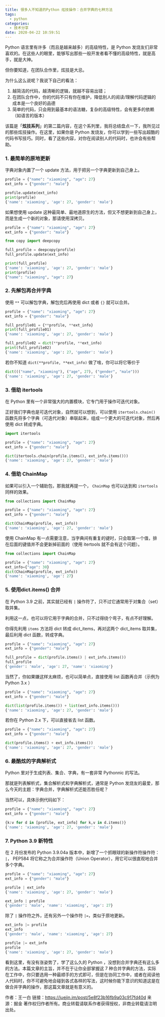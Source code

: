 ```yaml
---
title: 很多人不知道的Python 炫技操作：合并字典的七种方法
tags:
  - python
categories:
  - 技术分享
date: 2020-04-22 10:59:51
---
```


Python 语言里有许多（而且是越来越多）的高级特性，是 Python 发烧友们非常喜欢的。在这些人的眼里，能够写出那些一般开发者看不懂的高级特性，就是高手，就是大神。

但你要知道，在团队合作里，炫技是大忌。

为什么这么说呢？我说下自己的看法：

1. 越简洁的代码，越清晰的逻辑，就越不容易出错；
2. 在团队合作中，你的代码不只有你在维护，降低别人的阅读/理解代码逻辑的成本是一个良好的品德
3. 简单的代码，只会用到最基本的语法糖，复杂的高级特性，会有更多的依赖（如语言的版本）

该篇是「**炫技系列**」的第二篇内容，在这个系列里，我将总结盘点一下，我所见过的那些炫技操作。在这里，如果你是 Python 发烧友，你可以学到一些写出超酷的代码书写技巧。同时，看了这些内容，对你在阅读别人的代码时，也许会有些帮助。

<!-- more -->

### 1. 最简单的原地更新

字典对象内置了一个 update 方法，用于把另一个字典更新到自己身上。

```python
profile = {"name": "xiaoming", "age": 27}
ext_info = {"gender": "male"}

profile.update(ext_info)
print(profile)
{'name': 'xiaoming', 'age': 27, 'gender': 'male'}
```

如果想使用 update 这种最简单、最地道原生的方法，但又不想更新到自己身上，而是生成一个新的对象，那请使用深拷贝。

```python
profile = {"name": "xiaoming", "age": 27}
ext_info = {"gender": "male"}

from copy import deepcopy

full_profile = deepcopy(profile)
full_profile.update(ext_info)

print(full_profile)
{'name': 'xiaoming', 'age': 27, 'gender': 'male'}
print(profile)
{"name": "xiaoming", "age": 27}
```

### 2. 先解包再合并字典

使用 `**` 可以解包字典，解包完后再使用 dict 或者 `{}` 就可以合并。

```python
profile = {"name": "xiaoming", "age": 27}
ext_info = {"gender": "male"}

full_profile01 = {**profile, **ext_info}
print(full_profile01)
{'name': 'xiaoming', 'age': 27, 'gender': 'male'}

full_profile02 = dict(**profile, **ext_info)
print(full_profile02)
{'name': 'xiaoming', 'age': 27, 'gender': 'male'}
```

若你不知道 `dict(**profile, **ext_info)` 做了啥，你可以将它等价于

```python
dict((("name", "xiaoming"), ("age", 27), ("gender", "male")))
{'name': 'xiaoming', 'age': 27, 'gender': 'male'}
```

### 3. 借助 itertools

在 Python 里有一个非常强大的内置模块，它专门用于操作可迭代对象。

正好我们字典也是可迭代对象，自然就可以想到，可以使用 `itertools.chain()` 函数先将多个字典（可迭代对象）串联起来，组成一个更大的可迭代对象，然后再使用 dict 转成字典。

```python
import itertools

profile = {"name": "xiaoming", "age": 27}
ext_info = {"gender": "male"}

dict(itertools.chain(profile.items(), ext_info.items()))
{'name': 'xiaoming', 'age': 27, 'gender': 'male'}
```

### 4. 借助 ChainMap

如果可以引入一个辅助包，那我就再提一个， `ChainMap` 也可以达到和 `itertools` 同样的效果。

```python
from collections import ChainMap

profile = {"name": "xiaoming", "age": 27}
ext_info = {"gender": "male"}

dict(ChainMap(profile, ext_info))
{'name': 'xiaoming', 'age': 27, 'gender': 'male'}
```

使用 ChainMap 有一点需要注意，当字典间有重复的键时，只会取第一个值，排在后面的键值并不会更新掉前面的（使用 itertools 就不会有这个问题）。

```python
from collections import ChainMap

profile = {"name": "xiaoming", "age": 27}
ext_info={"age": 30}
dict(ChainMap(profile, ext_info))
{'name': 'xiaoming', 'age': 27}
```

### 5. 使用dict.items() 合并

在 Python 3.9 之前，其实就已经有 `|` 操作符了，只不过它通常用于对集合（set）取并集。

利用这一点，也可以将它用于字典的合并，只不过得绕个弯子，有点不好理解。

你得先利用 `items` 方法将 dict 转成 dict_items，再对这两个 dict_items 取并集，最后利用 dict 函数，转成字典。

```python
profile = {"name": "xiaoming", "age": 27}
ext_info = {"gender": "male"}

full_profile = dict(profile.items() | ext_info.items())
full_profile
{'gender': 'male', 'age': 27, 'name': 'xiaoming'}
```

当然了，你如果嫌这样太麻烦，也可以简单点，直接使用 list 函数再合并（示例为 Python 3.x ）

```python
profile = {"name": "xiaoming", "age": 27}
ext_info = {"gender": "male"}

dict(list(profile.items()) + list(ext_info.items()))
{'name': 'xiaoming', 'age': 27, 'gender': 'male'}
```

若你在 Python 2.x 下，可以直接省去 list 函数。

```python
profile = {"name": "xiaoming", "age": 27}
ext_info = {"gender": "male"}

dict(profile.items() + ext_info.items())
{'name': 'xiaoming', 'age': 27, 'gender': 'male'}
```

### 6. 最酷炫的字典解析式

Python 里对于生成列表、集合、字典，有一套非常 Pythonnic 的写法。

那就是列表解析式，集合解析式和字典解析式，通常是 Python 发烧友的最爱，那么今天的主题：字典合并，字典解析式还能否胜任呢？

当然可以，具体示例代码如下：

```python
profile = {"name": "xiaoming", "age": 27}
ext_info = {"gender": "male"}

{k:v for d in [profile, ext_info] for k,v in d.items()}
{'name': 'xiaoming', 'age': 27, 'gender': 'male'}
```

### 7. Python 3.9 新特性

在 2 月份发布的 Python 3.9.04a 版本中，新增了一个抓眼球的新操作符操作符： `|`， PEP584 将它称之为合并操作符（Union Operator），用它可以很直观地合并多个字典。

```python
profile = {"name": "xiaoming", "age": 27}
ext_info = {"gender": "male"}

profile | ext_info
{'name': 'xiaoming', 'age': 27, 'gender': 'male'}

ext_info | profile
{'gender': 'male', 'name': 'xiaoming', 'age': 27}
```

除了 `|` 操作符之外，还有另外一个操作符 `|=`，类似于原地更新。

```python
ext_info |= profile
ext_info
{'gender': 'male', 'name': 'xiaoming', 'age': 27}

profile |= ext_info
profile
{'name': 'xiaoming', 'age': 27, 'gender': 'male'}
```

看到这里，有没有涨姿势了，学了这么久的 Python ，没想到合并字典还有这么多的方法。本篇文章的主旨，并不在于让你全部掌握这 7 种合并字典的方法，实际在工作中，你只要选用一种最顺手的方式即可，但是在协同工作中，或者在阅读他人代码时，你不可避免地会碰到各式各样的写法，这时候你能下意识的知道这是在做合并字典的操作，那这篇文章就是有意义的。


作者：王一白
链接：https://juejin.im/post/5e8f23b16fb9a03c917fd40d
来源：掘金
著作权归作者所有。商业转载请联系作者获得授权，非商业转载请注明出处。